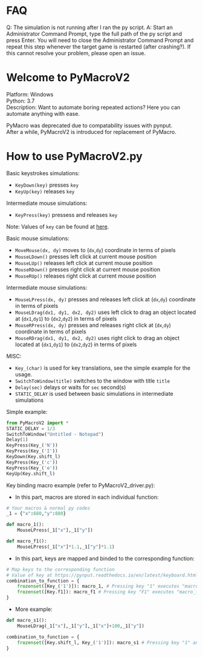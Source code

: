 # FAQ
Q: The simulation is not running after I ran the py script.
A: Start an Administrator Command Prompt, type the full path of the py script and press Enter. You will need to close the Administrator Command Prompt and repeat this step whenever the target game is restarted (after crashing?). If this cannot resolve your problem, please open an issue.

# Welcome to PyMacroV2
Platform: Windows  
Python: 3.7  
Description: Want to automate boring repeated actions? Here you can automate anything with ease.

PyMacro was deprecated due to compatability issues with pynput.  
After a while, PyMacroV2 is introduced for replacement of PyMacro.  

# How to use PyMacroV2.py
Basic keystrokes simulations:
- ```KeyDown(key)``` presses ```key```
- ```KeyUp(key)``` releases ```key```

Intermediate mouse simulations:
- ```KeyPress(key)``` pressess and releases ```key```

Note: Values of ```key``` can be found at [here](https://pynput.readthedocs.io/en/latest/keyboard.html).

Basic mouse simulations:
- ```MoveMouse(dx, dy)``` moves to (```dx```,```dy```) coordinate in terms of pixels
- ```MouseLDown()``` presses left click at current mouse position
- ```MouseLUp()``` releases left click at current mouse position
- ```MouseRDown()``` presses right click at current mouse position
- ```MouseRUp()``` releases right click at current mouse position

Intermediate mouse simulations:
- ```MouseLPress(dx, dy)``` presses and releases left click at (```dx```,```dy```) coordinate in terms of pixels
- ```MouseLDrag(dx1, dy1, dx2, dy2)``` uses left click to drag an object located at (```dx1```,```dy1```) to (```dx2```,```dy2```) in terms of pixels
- ```MouseRPress(dx, dy)``` presses and releases right click at (```dx```,```dy```) coordinate in terms of pixels
- ```MouseRDrag(dx1, dy1, dx2, dy2)``` uses right click to drag an object located at (```dx1```,```dy1```) to (```dx2```,```dy2```) in terms of pixels

MISC:
- ```Key_(char)``` is used for key translations, see the simple example for the usage.
- ```SwitchToWindow(title)``` switches to the window with title ```title```
- ```Delay(sec)``` delays or waits for ```sec``` second(s)
- ```STATIC_DELAY``` is used between basic simulations in intermediate simulations

Simple example:
```python
from PyMacroV2 import *
STATIC_DELAY = 1/3
SwitchToWindow("Untitled - Notepad")
Delay(1)
KeyPress(Key_('N'))
KeyPress(Key_('I'))
KeyDown(Key.shift_l)
KeyPress(Key_('c'))
KeyPress(Key_('e'))
KeyUp(Key.shift_l)
```

Key binding macro example (refer to PyMacroV2_driver.py):
- In this part, macros are stored in each individual function:
```python
# Your macros & normal py codes
_1 = {"x":680,"y":880}

def macro_1():
    MouseLPress(_1["x"],_1["y"])

def macro_f1():
    MouseLPress(_1["x"]*1.1,_1["y"]*1.1)
```
- In this part, keys are mapped and binded to the corresponding function:
```python
# Map keys to the corresponding function
# Value of key at https://pynput.readthedocs.io/en/latest/keyboard.html#pynput.keyboard.Key
combination_to_function = {
    frozenset([Key_('1')]): macro_1, # Pressing key "1" executes "macro_1"
    frozenset([Key.f1]): macro_f1 # Pressing key "F1" executes "macro_f1"
}
```
- More example:
```python
def macro_s1():
    MouseLDrag(_1["x"],_1["y"],_1["x"]+100,_1["y"])

combination_to_function = {
    frozenset([Key.shift_l, Key_('1')]): macro_s1 # Pressing key "1" and "left shift" executes "macro_s1"
}
```
